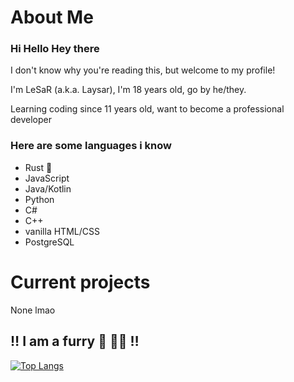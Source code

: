 # About Me

### Hi Hello Hey there 

I don't know why you're reading this, but welcome to my profile!

I'm LeSaR (a.k.a. Laysar), I'm 18 years old, go by he/they.

Learning coding since 11 years old, want to become a professional developer

### Here are some languages i know

- Rust 💜
- JavaScript
- Java/Kotlin
- Python
- C#
- C++
- vanilla HTML/CSS
- PostgreSQL

# Current projects

None lmao

## ‼️ I am a furry 🦊 🏳️‍🌈 ‼️

[![Top Langs](https://github-readme-stats.vercel.app/api/top-langs/?username=LeSaRXD&hide=shaderlab&theme=dark)](https://github.com/anuraghazra/github-readme-stats)

